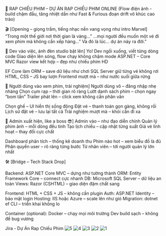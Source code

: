 🎥 RAP CHIẾU PHIM – DỰ ÁN RẠP CHIẾU PHIM ONLINE
(Flow điện ảnh - build chậm đầu, tăng nhiệt dần như Fast & Furious đoạn drift vô khúc cao trào)

🎬 [Opening – giọng trầm, tiếng nhạc nền vang vọng như intro Marvel]
“Trong một thế giới nơi thời gian là vàng…”
…mọi người đều muốn một vé đi xem phim mà không cần xếp hàng…”
Và đó là lúc… dự án này ra đời.”

🎤 Dev vào việc, ánh đèn studio bật lên]
Yo!
Dev ngồi xuống, viết từng dòng code
Giao diện lên sóng, flow chạy không chậm mode
ASP.NET – Core MVC
Razor view kết hợp – đẹp như chiếu phim HD

EF Core làm ORM – save dữ liệu như chơi
SQL Server giữ từng vé không rơi
HTML, CSS – JS bay lượn
Frontend mượt mà – như nước suối giữa rừng

🎤 Người dùng vào xem phim, trải nghiệm]
Người dùng vô – đăng nhập nhẹ nhàng
Chọn cụm rạp – thời gian rõ ràng
Lướt danh sách phim – chọn ngay “bom tấn”
Trailer phát lên – click xem không cần phân vân

Chọn ghế – UI hiển thị sống động
Đặt vé – thanh toán gọn gàng, không rối
Lịch sử đặt vé – lưu lại tất cả
Trải nghiệm mượt mà – khỏi cần đi xa

🎤 Admin xuất hiện, like a boss 😎]
Admin vào – như đạo diễn chính
Quản lý phim ảnh – mỗi dòng đều tinh
Tạo lịch chiếu – cập nhật từng suất
Giá vé linh hoạt – thay đổi cực chất

Dashboard phân tích – thống kê doanh thu
Phim nào hot – xem biểu đồ là đủ
Phân quyền user – rõ ràng từng bước
Từ nhân viên – tới người quản lý lớn nhất

🛠️ [Bridge – Tech Stack Drop]

Backend: ASP.NET Core MVC – dựng như tường thành
ORM: Entity Framework Core – connect cực nhanh
DB: Microsoft SQL Server – dữ liệu an toàn
Views: Razor (CSHTML) – giao diện đậm chất sang

Frontend: HTML + CSS + JS – không cần plugin
Auth: ASP.NET Identity – bảo mật login
Hosting: IIS hoặc Azure – scale lên như gió
Migration: dotnet ef CLI – triển khai không lo

Container (optional): Docker – chạy mọi môi trường
Dev build sạch – không để bug vương

Jira - Dự Án Rap Chiếu Phim
![5](https://github.com/user-attachments/assets/bdea124a-c2fe-48cf-945e-7795275f926c)
![4](https://github.com/user-attachments/assets/7243c673-8672-4cc7-8046-652cabaa2c84)
![3](https://github.com/user-attachments/assets/98d85ee0-3459-432a-8f16-5e0c7e9af286)
![2](https://github.com/user-attachments/assets/d75d7c23-c349-40e0-a591-cfb8d32f3274)
![1](https://github.com/user-attachments/assets/1deda353-f13f-4e30-99ee-254b91e3a85a)




